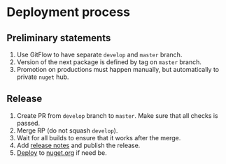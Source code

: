 # Deployment process

## Preliminary statements

1. Use GitFlow to have separate `develop` and `master` branch.
1. Version of the next package is defined by tag on `master` branch.
1. Promotion on productions must happen manually, but automatically to private `nuget` hub.

## Release

1. Create PR from `develop` branch to `master`. Make sure that all checks is passed.
1. Merge RP (do not squash `develop`).
1. Wait for all builds to ensure that it works after the merge.
1. Add [release notes](https://github.com/sgaliamov/il-lighten-comparer/tags) and publish the release.
1. [Deploy](https://ci.appveyor.com/environment/40781/deployments/new) to [nuget.org](https://nuget.org) if need be.

